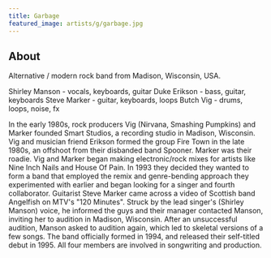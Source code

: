 ```yaml
---
title: Garbage
featured_image: artists/g/garbage.jpg
---
```

## About

Alternative / modern rock band from Madison, Wisconsin, USA.

Shirley Manson - vocals, keyboards, guitar
Duke Erikson - bass, guitar, keyboards
Steve Marker - guitar, keyboards, loops
Butch Vig - drums, loops, noise, fx

In the early 1980s, rock producers Vig (Nirvana, Smashing Pumpkins) and Marker founded Smart Studios, a recording studio in Madison, Wisconsin. Vig and musician friend Erikson formed the group Fire Town in the late 1980s, an offshoot from their disbanded band Spooner. Marker was their roadie. Vig and Marker began making electronic/rock mixes for artists like Nine Inch Nails and House Of Pain. In 1993 they decided they wanted to form a band that employed the remix and genre-bending approach they experimented with earlier and began looking for a singer and fourth collaborator. Guitarist Steve Marker came across a video of Scottish band Angelfish on MTV's "120 Minutes". Struck by the lead singer's (Shirley Manson) voice, he informed the guys and their manager contacted Manson, inviting her to audition in Madison, Wisconsin. After an unsuccessful audition, Manson asked to audition again, which led to skeletal versions of a few songs. The band officially formed in 1994, and released their self-titled debut in 1995. All four members are involved in songwriting and production.
